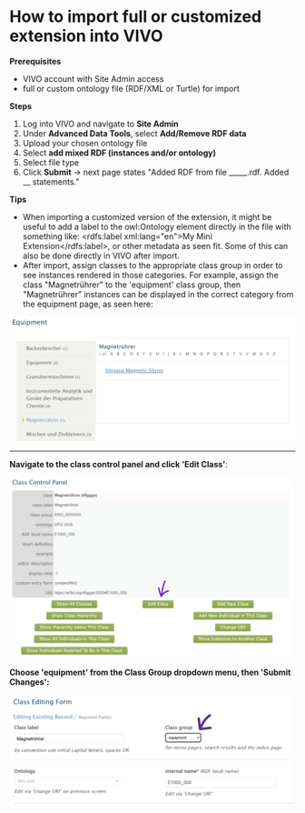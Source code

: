 # How to import full or customized extension into VIVO  

**Prerequisites**  

- VIVO account with Site Admin access
- full or custom ontology file (RDF/XML or Turtle) for import

**Steps**  

1. Log into VIVO and navigate to **Site Admin**
2. Under **Advanced Data Tools**, select **Add/Remove RDF data**
3. Upload your chosen ontology file
4. Select **add mixed RDF (instances and/or ontology)**
5. Select file type
6. Click **Submit**  -> next page states "Added RDF from file _____.rdf. Added __ statements."


**Tips**  

- When importing a customized version of the extension, it might be useful to add a label to the owl:Ontology element directly in the file with something like: <rdfs:label xml:lang="en">My Mini Extension</rdfs:label>, or other metadata as seen fit. Some of this can also be done directly in VIVO after import.  
- After import, assign classes to the appropriate class group in order to see instances rendered in those categories. For example, assign the class "Magnetrührer" to the 'equipment' class group, then "Magnetrührer" instances can be displayed in the correct category from the equipment page, as seen here:   
  
<img src="../media/magnetruhrer.png" alt="example of how an instance renders in the correct class by assigning class group" width="600"/>   

---  

**Navigate to the class control panel and click 'Edit Class'**:
  
<img src="../media/class-control-panel-magnet.png" alt="example of how an instance renders in the correct class by assigning class group" width="500"/>   
  
**Choose 'equipment' from the Class Group dropdown menu, then 'Submit Changes':**  
  
<img src="../media/class-editing-form-magnet.png" alt="example of how an instance renders in the correct class by assigning class group" width="500"/>  